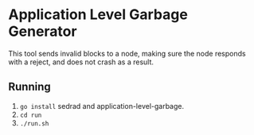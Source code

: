 # Application Level Garbage Generator
This tool sends invalid blocks to a node, making sure the node responds with a reject, and does not crash as a result.

## Running
 1. `go install` sedrad and application-level-garbage.
 2. `cd run`
 3. `./run.sh`


